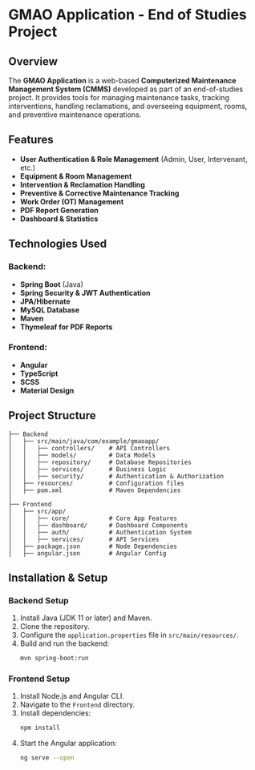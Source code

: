 # GMAO Application - End of Studies Project

## Overview
The **GMAO Application** is a web-based **Computerized Maintenance Management System (CMMS)** developed as part of an end-of-studies project. It provides tools for managing maintenance tasks, tracking interventions, handling reclamations, and overseeing equipment, rooms, and preventive maintenance operations.

## Features
- **User Authentication & Role Management** (Admin, User, Intervenant, etc.)
- **Equipment & Room Management**
- **Intervention & Reclamation Handling**
- **Preventive & Corrective Maintenance Tracking**
- **Work Order (OT) Management**
- **PDF Report Generation**
- **Dashboard & Statistics**

## Technologies Used
### Backend:
- **Spring Boot** (Java)
- **Spring Security & JWT Authentication**
- **JPA/Hibernate**
- **MySQL Database**
- **Maven**
- **Thymeleaf for PDF Reports**

### Frontend:
- **Angular**
- **TypeScript**
- **SCSS**
- **Material Design**

## Project Structure
```
├── Backend
│   ├── src/main/java/com/example/gmaoapp/
│   │   ├── controllers/    # API Controllers
│   │   ├── models/         # Data Models
│   │   ├── repository/     # Database Repositories
│   │   ├── services/       # Business Logic
│   │   ├── security/       # Authentication & Authorization
│   ├── resources/          # Configuration files
│   ├── pom.xml             # Maven Dependencies
│
├── Frontend
│   ├── src/app/
│   │   ├── core/           # Core App Features
│   │   ├── dashboard/      # Dashboard Components
│   │   ├── auth/           # Authentication System
│   │   ├── services/       # API Services
│   ├── package.json        # Node Dependencies
│   ├── angular.json        # Angular Config
```

## Installation & Setup
### Backend Setup
1. Install Java (JDK 11 or later) and Maven.
2. Clone the repository.
3. Configure the `application.properties` file in `src/main/resources/`.
4. Build and run the backend:
   ```sh
   mvn spring-boot:run
   ```

### Frontend Setup
1. Install Node.js and Angular CLI.
2. Navigate to the `Frontend` directory.
3. Install dependencies:
   ```sh
   npm install
   ```
4. Start the Angular application:
   ```sh
   ng serve --open
   ```
